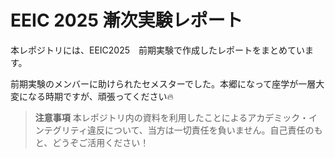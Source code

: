 # EEIC 2025 漸次実験レポート

本レポジトリには、EEIC2025　前期実験で作成したレポートをまとめています。

前期実験のメンバーに助けられたセメスターでした。本郷になって座学が一層大変になる時期ですが、頑張ってください🔥

> **注意事項**
> 本レポジトリ内の資料を利用したことによるアカデミック・インテグリティ違反について、当方は一切責任を負いません。自己責任のもと、どうぞご活用ください！
